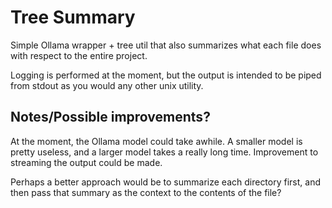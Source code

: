 # Tree Summary

Simple Ollama wrapper + tree util that also summarizes what each file does
with respect to the entire project.

Logging is performed at the moment, but the output is intended to be piped from stdout
as you would any other unix utility.

## Notes/Possible improvements?

At the moment, the Ollama model could take awhile. A smaller model is pretty
useless, and a larger model takes a really long time. Improvement to streaming the
output could be made.

Perhaps a better approach would be to summarize each directory first, and then
pass that summary as the context to the contents of the file?